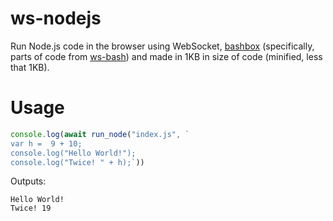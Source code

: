 # ws-nodejs
Run Node.js code in the browser using WebSocket, [bashbox](https://github.com/Unzor/bashbox) (specifically, parts of code from [ws-bash](https://github.com/Unzor/ws-bash)) and made in 1KB in size of code (minified, less that 1KB).

# Usage
```javascript
console.log(await run_node("index.js", `
var h =  9 + 10;
console.log("Hello World!");
console.log("Twice! " + h);`))
```
Outputs:
```
Hello World!
Twice! 19
```

